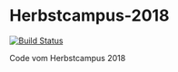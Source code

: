# Herbstcampus-2018
[![Build Status](https://dev.azure.com/DennisDorsch/Herbstcampus2018/_apis/build/status/webber2k6.Herbstcampus-2018)](https://dev.azure.com/DennisDorsch/Herbstcampus2018/_build/latest?definitionId=1)

Code vom Herbstcampus 2018
